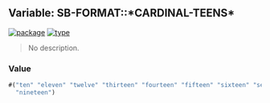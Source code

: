 ## Variable: SB-FORMAT::\*CARDINAL-TEENS\*
[![package](https://img.shields.io/badge/Package-SB--FORMAT-5f9ea0.svg?style=social&colorA=999999)](../) [![type](https://img.shields.io/badge/Type-Variable-5f9ea0.svg?style=social&colorA=999999)](../#variable) 

> No description.

### Value
```cl
#("ten" "eleven" "twelve" "thirteen" "fourteen" "fifteen" "sixteen" "seventeen" "eighteen"
  "nineteen")
```
